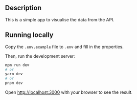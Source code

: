 ## Description
This is a simple app to visualise the data from the API.

## Running locally
Copy the `.env.example` file to `.env` and fill in the properties.

Then, run the development server:

```bash
npm run dev
# or
yarn dev
# or
pnpm dev
```

Open [http://localhost:3000](http://localhost:3000) with your browser to see the result.